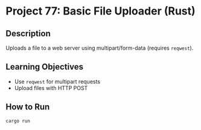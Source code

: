 # Project 77: Basic File Uploader (Rust)

## Description
Uploads a file to a web server using multipart/form-data (requires `reqwest`).

## Learning Objectives
- Use `reqwest` for multipart requests
- Upload files with HTTP POST

## How to Run
```
cargo run
```

